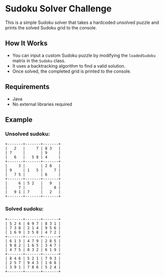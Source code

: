 # Sudoku Solver Challenge

This is a simple Sudoku solver that takes a hardcoded unsolved puzzle and prints the solved Sudoku grid to the console.

## How It Works

- You can input a custom Sudoku puzzle by modifying the `loadedSudoku` matrix in the `Sudoku` class.
- It uses a backtracking algorithm to find a valid solution.
- Once solved, the completed grid is printed to the console.


## Requirements

- Java
- No external libraries required  

## Example

### Unsolved sudoku:

```
+-------+-------+-------+
|   2   |     7 | 8 3   |
| 7     |       | 9     |
|   6   |   5 8 | 4     |
+-------+-------+-------+
|     3 |       | 2 8   |
| 9     | 1   5 |     7 |
|   7 5 |       | 6     |
+-------+-------+-------+
|     6 | 5 2   |   9   |
|     7 |       |     8 |
|   9 1 | 7     |   2   |
+-------+-------+-------+

```

### Solved sudoku:
```
+-------+-------+-------+
| 5 2 4 | 6 9 7 | 8 3 1 |
| 7 3 8 | 2 1 4 | 9 5 6 |
| 1 6 9 | 3 5 8 | 4 7 2 |
+-------+-------+-------+
| 6 1 3 | 4 7 9 | 2 8 5 |
| 9 8 2 | 1 6 5 | 3 4 7 |
| 4 7 5 | 8 3 2 | 6 1 9 |
+-------+-------+-------+
| 8 4 6 | 5 2 1 | 7 9 3 |
| 2 5 7 | 9 4 3 | 1 6 8 |
| 3 9 1 | 7 8 6 | 5 2 4 |
+-------+-------+-------+
```

